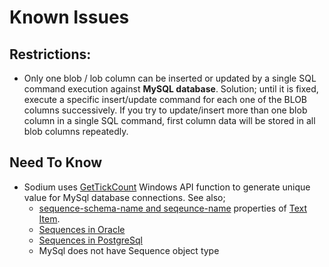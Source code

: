 # Known Issues

## Restrictions:

* Only one blob / lob column can be inserted or updated by a single SQL command execution against **MySQL database**. Solution; until it is fixed, execute a specific insert/update command for each one of the BLOB columns successively. If you try to update/insert more than one blob column in a single SQL command, first column data will be stored in all blob columns repeatedly.

## Need To Know

* Sodium uses [GetTickCount](https://docs.microsoft.com/en-us/windows/win32/api/sysinfoapi/nf-sysinfoapi-gettickcount) Windows API function to generate unique value for MySql database connections. See also;
  * [sequence-schema-name and seqeunce-name](../language-reference/tags/inputs/text-item.md#sequence-name-property) properties of [Text Item](../language-reference/tags/inputs/text-item.md).
  * [Sequences in Oracle](https://docs.oracle.com/cd/B28359_01/server.111/b28310/views002.htm#ADMIN11792)
  * [Sequences in PostgreSql](https://www.postgresql.org/docs/current/sql-createsequence.html)
  * MySql does not have Sequence object type


